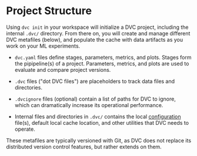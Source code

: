 # Project Structure

Using `dvc init` in your <abbr>workspace</abbr> will initialize a <abbr>DVC
project</abbr>, including the internal `.dvc/` directory. From there on, you
will create and manage different DVC metafiles (below), and populate the
<abbr>cache</abbr> with data artifacts as you work on your ML experiments.

- `dvc.yaml` files define stages, parameters, metrics, and plots. Stages form
  the pipipeline(s) of a project. Parameters, metrics, and plots are used to
  evaluate and compare project versions.

- `.dvc` files ("dot DVC files") are placeholders to track data files and
  directories.

- `.dvcignore` files (optional) contain a list of paths for DVC to ignore, which
  can dramatically increase its operational performance.

- Internal files and directories in `.dvc/` contains the local
  [configuration](/doc/command-reference/config) file(s), default local cache
  location, and other utilities that DVC needs to operate.

<admon type="info">

These metafiles are typically versioned with Git, as DVC does not replace its
distributed version control features, but rather extends on them.

</admon>

